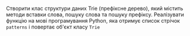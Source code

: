 Створити клас структури даних Trie (префіксне дерево), який містить методи вставки слова, пошуку слова та пошуку префіксу. Реалізувати функцію на мові програмування Python, яка отримує список  стрічок `patterns`  і повертає об'єкт класу `Trie`
